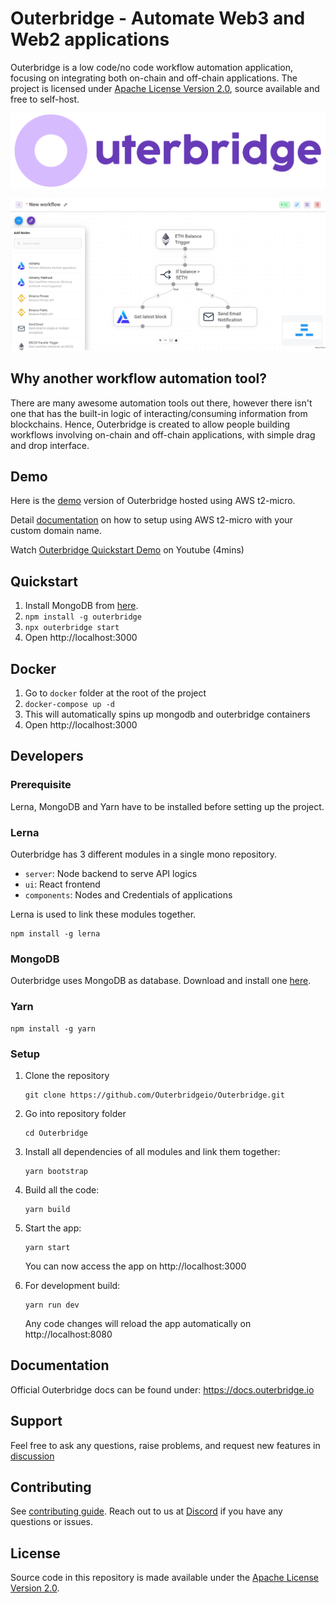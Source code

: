# Outerbridge - Automate Web3 and Web2 applications

Outerbridge is a low code/no code workflow automation application, focusing on integrating both on-chain and off-chain applications. The project is licensed under [Apache License Version 2.0](LICENSE.md), source available and free to self-host.

![Outerbridge](./assets/outerbridge_brand.png)

![Outerbridge Screenshot](./assets/screenshot_outerbridge.jpg)

## Why another workflow automation tool?

There are many awesome automation tools out there, however there isn't one that has the built-in logic of interacting/consuming information from blockchains. Hence, Outerbridge is created to allow people building workflows involving on-chain and off-chain applications, with simple drag and drop interface. 

## Demo
Here is the [demo](https://demo.outerbridge.io) version of Outerbridge hosted using AWS t2-micro.

Detail [documentation](https://gist.github.com/HenryHengZJ/f8fb7dae0300d18a104cc4a29ec51a7a) on how to setup using AWS t2-micro with your custom domain name.

Watch [Outerbridge Quickstart Demo](https://www.youtube.com/watch?v=x-AfrkKvZ4M) on Youtube (4mins)

## Quickstart
1. Install MongoDB from [here](https://www.mongodb.com/try/download/community?tck=docs_server).
2. `npm install -g outerbridge`
3. `npx outerbridge start`
4. Open http://localhost:3000

## Docker
1. Go to `docker` folder at the root of the project
2. `docker-compose up -d`
3. This will automatically spins up mongodb and outerbridge containers
4. Open http://localhost:3000

## Developers

### Prerequisite
Lerna, MongoDB and Yarn have to be installed before setting up the project.

### Lerna
Outerbridge has 3 different modules in a single mono repository.
- `server`: Node backend to serve API logics
- `ui`: React frontend
- `components`: Nodes and Credentials of applications

Lerna is used to link these modules together.
```
npm install -g lerna
```

### MongoDB
Outerbridge uses MongoDB as database. Download and install one [here](https://www.mongodb.com/try/download/community?tck=docs_server).

### Yarn
```
npm install -g yarn
```

### Setup
1. Clone the repository
	```
	git clone https://github.com/Outerbridgeio/Outerbridge.git
	```

2. Go into repository folder
	```
	cd Outerbridge
	```

3. Install all dependencies of all modules and link them together:
	```
	yarn bootstrap
	```

4. Build all the code:
	```
	yarn build
	```

5. Start the app:
	```
	yarn start
	```
	You can now access the app on http://localhost:3000

6. For development build:
	```
	yarn run dev
	```
	Any code changes will reload the app automatically on http://localhost:8080

## Documentation
Official Outerbridge docs can be found under: https://docs.outerbridge.io

## Support
Feel free to ask any questions, raise problems, and request new features in [discussion](https://github.com/Outerbridgeio/Outerbridge/discussions)

## Contributing
See [contributing guide](CONTRIBUTING.md). Reach out to us at [Discord](https://discord.gg/Y9VE4ykPDJ) if you have any questions or issues.

## License
Source code in this repository is made available under the [Apache License Version 2.0](LICENSE.md).
